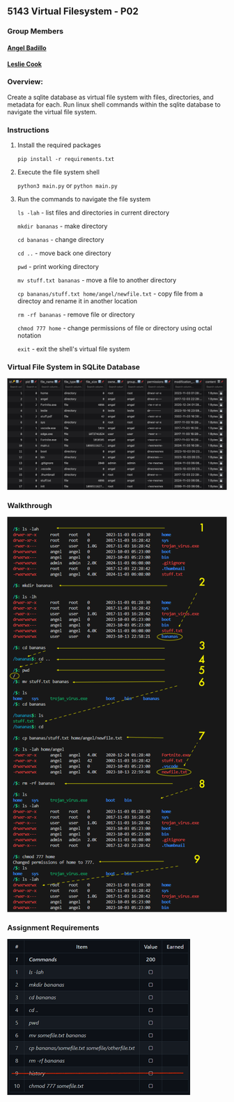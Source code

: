 ## 5143 Virtual Filesystem - P02


### Group Members

#### [Angel Badillo](https://github.com/It-Is-Legend27)
#### [Leslie Cook](https://github.com/Leslie-N-Cook)

### Overview:
Create a sqlite database as virtual file system with files, directories, and metadata for each. 
Run linux shell commands within the sqlite database to navigate the virtual file system.

### Instructions

1. Install the required packages 

   `pip install -r requirements.txt`

2. Execute the file system shell 
    
    `python3 main.py` or `python main.py`

3. Run the commands to navigate the file system
  
    `ls -lah` - list files and directories in current directory
      
    `mkdir bananas` - make directory
  
    `cd bananas` - change directory

    `cd ..` - move back one directory
  
    `pwd` - print working directory

    `mv stuff.txt bananas` - move a file to another directory

    `cp bananas/stuff.txt home/angel/newfile.txt` - copy file from a directoy and rename it in another location
  
    `rm -rf bananas` - remove file or directory

    `chmod 777 home` - change permissions of file or directory using octal notation

    `exit` - exit the shell's virtual file system 

### Virtual File System in SQLite Database
<img src=photos/filesystem.png>

### Walkthrough
<img src=photos/image.png>

### Assignment Requirements 
<img src=photos/image_req.png>